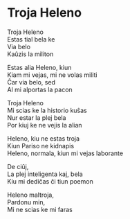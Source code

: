 <!-- Troja Heleno :: 2024-07-01 18:47:34 -->

# Troja Heleno

Troja Heleno  
Estas tial bela ke  
Via belo  
Kaûzis la militon  

Estas alia Heleno, kiun  
Kiam mi vejas, mi ne volas militi  
Ĉar via belo, sed  
Al mi alportas la pacon  

Troja Heleno  
Mi scias ke la historio kuŝas  
Nur estar la plej bela  
Por kiuj ke ne vejis la alian  

Heleno, kiu ne estas troja  
Kiun Pariso ne kidnapis  
Heleno, normala, kiun mi vejas laborante  

De ciûj,  
La plej inteligenta kaj, bela  
Kiu mi dediĉas ĉi tiun poemon  

Heleno maltroja,  
Pardonu min,  
Mi ne scias ke mi faras  
